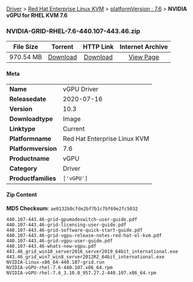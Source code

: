 
[Driver](/README.md)  >  [Red Hat Enterprise Linux KVM](/index/Driver/Red_Hat_Enterprise_Linux_KVM.md)  >  [platformVersion : 7.6](/index/Driver/Red_Hat_Enterprise_Linux_KVM/7.6.md)  >  **NVIDIA vGPU for RHEL KVM 7.6**


### NVIDIA-GRID-RHEL-7.6-440.107-443.46.zip

| **File Size** | **Torrent**  | **HTTP Link** | **Internet Archive** |
|:-------------:|:------------:|:-------------:|:--------------------:|
| 970.54 MB |  [Download](https://archive.org/download/nvgpu_NVIDIA-GRID-RHEL-7.6-440.107-443.46.zip/nvgpu_NVIDIA-GRID-RHEL-7.6-440.107-443.46.zip_archive.torrent)       | [Download](https://archive.org/compress/nvgpu_NVIDIA-GRID-RHEL-7.6-440.107-443.46.zip) | [View Page](https://archive.org/details/nvgpu_NVIDIA-GRID-RHEL-7.6-440.107-443.46.zip)       |

#### Meta

<table>
<tr><td><strong>Name</strong></td><td>vGPU Driver</td></tr>
<tr><td><strong>Releasedate</strong></td><td>2020-07-16</td></tr>
<tr><td><strong>Version</strong></td><td>10.3</td></tr>
<tr><td><strong>Downloadtype</strong></td><td>Image</td></tr>
<tr><td><strong>Linktype</strong></td><td>Current</td></tr>
<tr><td><strong>Platformname</strong></td><td>Red Hat Enterprise Linux KVM</td></tr>
<tr><td><strong>Platformversion</strong></td><td>7.6</td></tr>
<tr><td><strong>Productname</strong></td><td>vGPU</td></tr>
<tr><td><strong>Category</strong></td><td>Driver</td></tr>
<tr><td><strong>Productfamilies</strong></td><td><code>['vGPU']</code></td></tr>
</table>

#### Zip Content

**MD5 Checksum**: `ae0132b0cfde2bf7b1c7bf69e2fc5032`

```text
440.107-443.46-grid-gpumodeswitch-user-guide.pdf
440.107-443.46-grid-licensing-user-guide.pdf
440.107-443.46-grid-software-quick-start-guide.pdf
440.107-443.46-grid-vgpu-release-notes-red-hat-el-kvm.pdf
440.107-443.46-grid-vgpu-user-guide.pdf
440.107-443.46-whats-new-vgpu.pdf
443.46_grid_win10_server2016_server2019_64bit_international.exe
443.46_grid_win7_win8_server2012R2_64bit_international.exe
NVIDIA-Linux-x86_64-440.107-grid.run
NVIDIA-vGPU-rhel-7.6-440.107.x86_64.rpm
NVIDIA-vGPU-rhel-7.6_3.10.0_957.27.2-440.107.x86_64.rpm
```